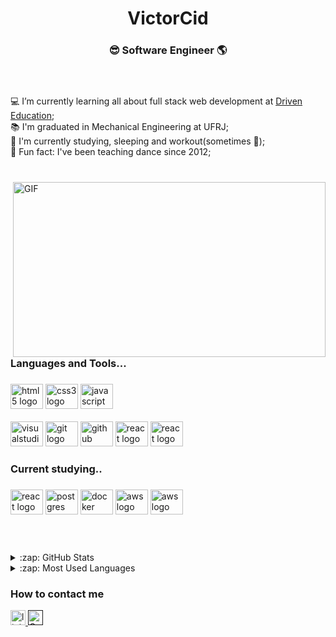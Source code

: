 
<div align="center">
  <h1>VictorCid</h1>
  <h3>😎 Software Engineer 🌎</h3><br>
</div>


###

<p align="left">
💻 I’m currently learning all about full stack web development at <a target="_blank" href="https://www.linkedin.com/school/driven-education">Driven Education</a>;<br>
📚 I'm graduated in Mechanical Engineering at UFRJ;<br>
🌱 I'm currently studying, sleeping and workout(sometimes 💪);<br>
🎲 Fun fact: I've been teaching dance since 2012;<br>
<br>

###

<img align="right" alt="GIF" src="https://blog.bsource.com.br/assets/img/programador.gif" width="500" height="280" />

<h3 align="left">Languages and Tools...</h3>

###

<div align="left">
  <img src="https://cdn.jsdelivr.net/gh/devicons/devicon/icons/html5/html5-original.svg" height="40" width="52" alt="html5 logo"  />
  <img src="https://cdn.jsdelivr.net/gh/devicons/devicon/icons/css3/css3-original.svg" height="40" width="52" alt="css3 logo"  />
  <img src="https://cdn.jsdelivr.net/gh/devicons/devicon/icons/javascript/javascript-original.svg" height="40" width="52" alt="javascript logo"  />
  <br>
  <br>
  <img src="https://cdn.jsdelivr.net/gh/devicons/devicon/icons/visualstudio/visualstudio-plain.svg" height="40" width="52" alt="visualstudio logo"  />
  <img src="https://cdn.jsdelivr.net/gh/devicons/devicon/icons/git/git-original.svg" height="40" width="52" alt="git logo"  />
  <img src="https://cdn.jsdelivr.net/gh/devicons/devicon/icons/github/github-original.svg" height="40" width="52" alt="github logo"  />
  <img src="https://cdn.jsdelivr.net/gh/devicons/devicon/icons/react/react-original.svg" height="40" width="52" alt="react logo"  />
  <img src="https://cdn.jsdelivr.net/gh/devicons/devicon/icons/mongodb/mongodb-original.svg" height="40" width="52" alt="react logo"  />
  
</div>

###

<h3 align="left">Current studying..</h3>

###

<div align="left">
  <img src="https://cdn.jsdelivr.net/gh/devicons/devicon/icons/react/react-original.svg" height="40" width="52" alt="react logo"  />
  <img src="https://www.vectorlogo.zone/logos/postgresql/postgresql-icon.svg" height="40" width="52" alt="postgres logo"  />
  <img src="https://www.vectorlogo.zone/logos/docker/docker-icon.svg" height="40" width="52" alt="docker logo"  />
  <img src="https://www.vectorlogo.zone/logos/amazon_aws/amazon_aws-ar21.svg" height="40" width="52" alt="aws logo"  />
  <img src="https://camo.githubusercontent.com/fd37a0ed465d6e14411705324a0d21739377f54ab6d0ae146c68fca8777e16c7/68747470733a2f2f63646e2e6a7364656c6976722e6e65742f67682f64657669636f6e732f64657669636f6e2f69636f6e732f6a6573742f6a6573742d706c61696e2e737667" height="40" width="52" alt="aws logo"  />
  
</div>

###

###
<br>
<br>
<details>
  <summary>:zap: GitHub Stats</summary>

  <img align="left" alt="Victor's GitHub Stats" src="https://github-readme-stats.vercel.app/api?username=VictorHugoCid&show_icons=true&hide_border=true" />

</details>

<details>
  <summary>:zap: Most Used Languages</summary>

<img align="left" alt="Victor's GitHub Top Languages" src="https://github-readme-stats.vercel.app/api/top-langs/?username=VictorHugoCid" />

</details>

<h3 align="left">How to contact me</h3>

<a href="https://www.linkedin.com/in/lesimoess/" target="_blank">
    <img src="https://img.shields.io/static/v1?message=LinkedIn&logo=linkedin&label=&color=0077B5&logoColor=white&labelColor=&style=for-the-badge" height="24" alt="linkedin logo"  />
  </a>
  <a href="" target="_blank">
    <img src="https://img.shields.io/static/v1?message=Gmail&logo=Gmail&label=&color=0077B5&logoColor=white&labelColor=&style=for-the-badge" height="24" alt="Gmail logo"  />
  </a>


###








<!--
**VictorHugoCid/VictorHugoCid** is a ✨ _special_ ✨ repository because its `README.md` (this file) appears on your GitHub profile.

Here are some ideas to get you started:

- 🔭 I’m currently working on ...
- 🌱 I’m currently learning ...
- 👯 I’m looking to collaborate on ...
- 🤔 I’m looking for help with ...
- 💬 Ask me about ...
- 📫 How to reach me: ...
- 😄 Pronouns: ...
- ⚡ Fun fact: ...
-->

